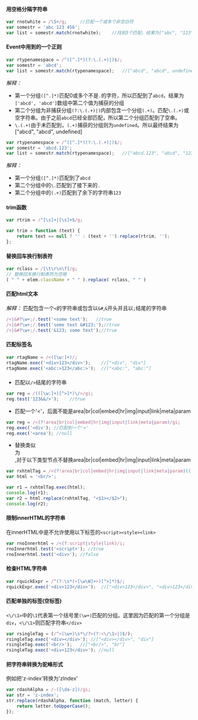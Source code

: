#### 用空格分隔字符串

```javascript
var rnotwhite = /\S+/g;     //匹配一个或多个非空白符
var somestr = 'abc 123 456';
var list = somestr.match(rnotwhite);    //找到3个匹配，结果为["abc", "123", "456"]
```

#### Event中用到的一个正则

```javascript
var rtypenamespace = /^([^.]*)(?:\.(.+)|)$/;
var somestr = 'abcd';
var list = somestr.match(rtypenamespace);   //["abcd", "abcd", undefined]
```

*解释：*
* 第一个分组`([^.]*)`匹配0或多个不是`.`的字符，所以匹配到了`abcd`，结果为`['abcd', 'abcd']`数组中第二个值为捕获的分组
* 第二个分组为非捕获分组`(?:\.(.+)|)`内部包含一个分组`(.+)`。匹配`\.(.+)`或空字符串。由于之前`abcd`已经全部匹配，所以第二个分组匹配到了空串。
* `\.(.+)`由于未匹配到，`(.+)`捕获的分组则为`undefined`。所以最终结果为["abcd", "abcd", undefined]

```javascript
var rtypenamespace = /^([^.]*)(?:\.(.+)|)$/;
var somestr = 'abcd.123';
var list = somestr.match(rtypenamespace);   //["abcd.123", "abcd", "123"]
```

*解释：*
* 第一个分组`([^.]*)`匹配到了`abcd`
* 第二个分组中的`\.`匹配到了接下来的`.`
* 第二个分组中的`(.+)`匹配到了余下的字符串`123`

#### trim函数

```javascript
var rtrim = /^[\s]+|[\s]+$/g;

var trim = function (text) {
    return text == null ? '' : (text + '').replace(rtrim, '');
};
```

#### 替换回车换行制表符

```javascript
var rclass = /[\t\r\n\f]/g;
// 替换回车换行制表符为空格
( " " + elem.className + " " ).replace( rclass, " " )
```

#### 匹配html文本

*解释：* 匹配包含一个`<`的字符串或包含以`&#`,`&`开头并且以`;`结尾的字符串

```javascript
/<|&#?\w+;/.test('<some text');   //true
/<|&#?\w+;/.test('some text &#123;');//true
/<|&#?\w+;/.test('&123; some text');//true
```

#### 匹配标签名

```javascript
var rtagName = /<([\w:]+)/;
rtagName.exec('<div>123</div>');    //["<div", "div"]
rtagName.exec('<abc:>123</abc:>');  //["<abc:", "abc:"]
```

#### 

* 匹配以`/>`结尾的字符串

```javascript
var reg = /(([\w:]+)[^>]*)\/>/gi;
reg.test('123&&/>');    //true 
```

* 匹配一个'<'，后面不能是area|br|col|embed|hr|img|input|link|meta|param

```javascript
var reg = /<(?!area|br|col|embed|hr|img|input|link|meta|param)/gi;
reg.exec('<div'); //匹配到一个'<'
reg.exec('<area'); //null
```

* 替换类似<div/>为<div></div>,对于以下类型节点不替换area|br|col|embed|hr|img|input|link|meta|param

```javascript
var rxhtmlTag = /<(?!area|br|col|embed|hr|img|input|link|meta|param)(([\w:]+)[^>]*)\/>/gi;
var html = '<br/>';

var r1 = rxhtmlTag.exec(html);
console.log(r1);
var r2 = html.replace(rxhtmlTag, "<$1></$2>");
console.log(r2);
```

#### 限制innerHTML的字符串

在innerHTML中是不允许使用以下标签的`<script><style><link>`

```javascript
var rnoInnerhtml = /<(?:script|style|link)/i;
rnoInnerhtml.test('<script>'); //true
rnoInnerhtml.test('<div>'); //false
```

#### 检查HTML字符串

```javascript
var rquickExpr = /^(?:\s*(<[\w\W]+>)[^>]*)$/;
rquickExpr.exec('<div>123</div>');  //["<div>123</div>", "<div>123</div>"]
```

#### 匹配单独的标签(空标签)

`<\/\1>`中的`\1`代表第一个括号里`(\w+)`匹配的分组。这里因为匹配的第一个分组是`div`，`<\/\1>`则匹配字符串`</div>`

```javascript
var rsingleTag = (/^<(\w+)\s*\/?>(?:<\/\1>|)$/);
rsingleTag.exec('<div></div>'); //["<div></div>", "div"]
rsingleTag.exec('<br/>');   //["<br/>", "br"]
rsingleTag.exec('<div>123</div>'); //null
```

#### 把字符串转换为驼峰形式

例如把'z-index'转换为'zIndex'

```javascript
var rdashAlpha = /-([\da-z])/gi;
var str = 'z-index';
str.replace(rdashAlpha, function (match, letter) {
    return letter.toUpperCase();
});
```


